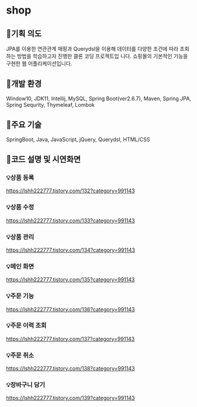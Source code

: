 # shop

 ## 🎈기획 의도
 JPA를 이용한 연관관계 매핑과 Querydsl을 이용해 데이터를 다양한 조건에 따라 조회하는 방법을 학습하고자 진행한 클론 코딩 프로젝트입   니다. 쇼핑몰의 기본적인 기능을 구현한 웹 어플리케이션입니다.

 ## 🎈개발 환경
Window10, JDK11, Intellij, MySQL, Spring Boot(ver2.6.7), Maven, Spring JPA, Spring Sequrity, Thymeleaf, Lombok

 ## 🎈주요 기술
SpringBoot, Java, JavaScript, jQuery, Querydsl, HTML/CSS


 ## 🎈코드 설명 및 시연화면 
 ### 💡상품 등록
 https://lshh222777.tistory.com/132?category=991143
 
 ### 💡상품 수정
 https://lshh222777.tistory.com/133?category=991143
 
 ### 💡상품 관리
 https://lshh222777.tistory.com/134?category=991143
 
  ### 💡메인 화면
 https://lshh222777.tistory.com/135?category=991143
 
 
 ### 💡주문 기능
https://lshh222777.tistory.com/136?category=991143
 
 ### 💡주문 이력 조회
 https://lshh222777.tistory.com/137?category=991143
 
 
  ### 💡주문 취소
 https://lshh222777.tistory.com/138?category=991143
 
  ### 💡장바구니 담기
  https://lshh222777.tistory.com/139?category=991143
 
 
